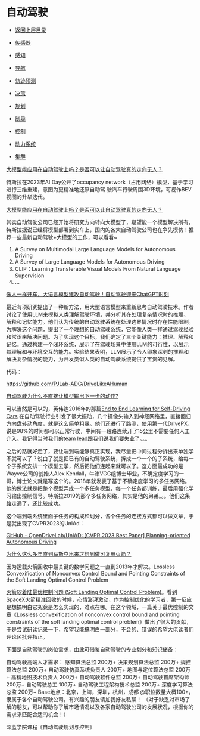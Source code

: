 # 自动驾驶

* [返回上层目录](../README.md)
* [传感器](sensor/sensor.md)
* [感知](perception/perception.md)
* [导航](navigation/navigation.md)
* [轨迹预测](trajectory-prediction/trajectory-prediction.md)
* [决策](decision/decision.md)
* [规划](planning/planning.md)
* [制导](guidance/guidance.md)
* [控制](control/control.md)
* [动力系统](dynamic-system/dynamic-system.md)

* [集群](swarm/swarm.md)





[大模型能应用在自动驾驶上吗？是否可以让自动驾驶真的走向无人？](https://www.zhihu.com/question/625473884/answer/3258026554)

特斯拉在2023年AI Day公开了occupancy network（占用网络）模型，基于学习进行三维重建，意图为更精准地还原自动驾 驶汽车行驶周围3D环境，可视作BEV视图的升华迭代。



[大模型能应用在自动驾驶上吗？是否可以让自动驾驶真的走向无人？](https://www.zhihu.com/question/625473884)

其实自动驾驶公司已经开始将研究方向转向大模型了，期望能一个模型解决所有，特斯拉据说已经将模型部署到实车上，国内的各大自动驾驶公司也在争先模仿！推荐一些最新自动驾驶+大模型的工作，可以看看~

1. A Survey on Multimodal Large Language Models for Autonomous Driving
2. A Survey of Large Language Models for Autonomous Driving
3. CLIP：Learning Transferable Visual Models From Natural Language Supervision
4. ...



[像人一样开车，大语言模型建攻自动驾驶！自动驾驶迎来ChatGPT时刻](https://new.qq.com/rain/a/20230906A03TOE00)

最近有项研究提出了一种新方法，用大型语言模型来重新思考自动驾驶技术。作者讨论了使用LLM来模拟人类理解驾驶环境，并分析其在处理复杂情况时的推理、解释和记忆能力。他们认为传统的自动驾驶系统在处理边界情况时存在性能限制。为解决这个问题，提出了一个理想的自动驾驶系统，它能像人类一样通过驾驶经验和常识来解决问题。为了实现这个目标，我们确定了三个关键能力：推理、解释和记忆。通过构建一个闭环系统，展示了在驾驶场景中使用LLM的可行性，以展示其理解和与环境交互的能力。实验结果表明，LLM展示了令人印象深刻的推理和解决复杂情况的能力，为开发类似人类的自动驾驶系统提供了宝贵的见解。

代码：

https://github.com/PJLab-ADG/DriveLikeAHuman



[自动驾驶为什么不直接让模型输出下一步的动作?](https://www.zhihu.com/question/598088657/answer/3099636476)

可以当然是可以的，英伟达2016年的那篇[End to End Learning for Self-Driving Cars](https://arxiv.org/pdf/1604.07316.pdf) 在自动驾驶行业引发了很大振动，几个摄像头输入到神经网络里，直接回归方向盘转动角度，就是这么简单粗暴。他们还进行了路测，使用第一代DrivePX，说是98%的时间都可以正常行驶，中间有一段路连续开了15公里不需要任何人工介入。我记得当时我们的team lead跟我们说我们要失业了。。。

之后的路就好走了，要让端到端能够真正实现，我尽量把中间过程分拆出来单独学不就可以了？说白了就是把已有的自动驾驶系统，拆成一个一个的子系统，给每一个子系统安排一个模型去学，然后把他们连起来就可以了。这方面最成功的是Wayve公司的创始人Alex Kendall，牛津VGG组博士毕业，不确定度学习的一哥，博士论文就是写这个的。2018年就发表了基于不确定度学习的多任务网络。他的做法就是把整个模型弄成一个多任务模型，每一个任务都训练，最后用强化学习输出控制信号。特斯拉2019的那个多任务网络，其实是他的弟弟。。。他们这条路走通了，还比较成功。

这个端到端系统里面子任务的构成和划分，各个任务的连接方式都可以做文章，于是就出现了CVPR2023的UniAd：

[GitHub - OpenDriveLab/UniAD: [CVPR 2023 Best Paper] Planning-oriented Autonomous Driving](https://github.com/OpenDriveLab/UniAD)



[为什么这么多年直到马斯克出来才想到做可复用火箭？](https://www.zhihu.com/question/597238433/answer/3080541702)

因为运载火箭回收中最关键的数学问题之一直到2013年才解决。Lossless Convexification of Nonconvex Control Bound and Pointing Constraints of the Soft Landing Optimal Control Problem

[火箭软着陆最优控制问题 (Soft Landing Optimal Control Problem)](https://zhuanlan.zhihu.com/p/673214838)。看到SpaceX火箭精准回收的时候，心情澎湃激动，作为控制优化的学习者，第一反应是想搞明白它究竟是怎么实现的，难点在哪。在这个领域，一篇关于最优控制的文章《Lossless convexification of nonconvex control bound and pointing constraints of the soft landing optimal control problem》做出了很大的贡献，于是尝试研读记录一下，希望我能搞明白一部分，不会的、错误的希望大佬读者们评论区批评指正。





下面是自动驾驶的岗位需求，由此可借鉴自动驾驶的专业划分和知识储备：

自动驾驶高端人才需求：
感知算法总监 200万+
决策规划算法总监 200万+
规控算法总监 200万+
自动驾驶仿真系统负责人 200万+
地图与定位算法总监 200万+
高精地图技术负责人 200万+
自动驾驶软件总监 200万+
自动驾驶首席架构师 200万+
自动驾驶总工 100万+
自动驾驶工程架构技术总监 200万+
深度学习算法总监 200万+
Base地点：北京，上海，深圳，杭州，成都
@职位数量大概100+，隶属于各个自动驾驶公司，有兴趣的朋友请加我好友私聊！
（对于缺乏对市场了解的朋友，可以帮助你了解市场情况以及各家自动驾驶公司的发展状况，根据你的需求来匹配合适的机会！）



深蓝学院课程《自动驾驶规划与控制》

